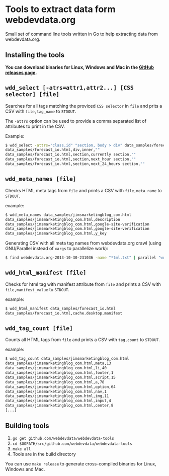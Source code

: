# Tools to extract data form webdevdata.org

Small set of command line tools written in Go to help extracting data
from webdevdata.org.

## Installing the tools

**You can download binaries for Linux, Windows and Mac in the [GitHub releases
page][releases].**

## ```wdd_select [-atrs=attr1,attr2...] [CSS selector] [file]```

Searches for all tags matching the proviced ```CSS selector``` in
```file``` and prits a CSV with ```file,tag_name``` to ```STDOUT```.

The ```-attrs``` option can be used to provide a comma separated list of
attributes to print in the CSV.

Example:

```bash
$ wdd_select -attrs="class,id" "section, body > div" data_samples/forecast_io.html
data_samples/forecast_io.html,div,inner,""
data_samples/forecast_io.html,section,currently section,""
data_samples/forecast_io.html,section,next_hour section,""
data_samples/forecast_io.html,section,next_24_hours section,""
```

## ```wdd_meta_names [file]```

Checks HTML meta tags from ```file``` and prints a CSV with
```file,meta_name``` to ```STDOUT```.

example:

```bash
$ wdd_meta_names data_samples/jimsmarketingblog_com.html
data_samples/jimsmarketingblog_com.html,description
data_samples/jimsmarketingblog_com.html,google-site-verification
data_samples/jimsmarketingblog_com.html,google-site-verification
data_samples/jimsmarketingblog_com.html,y_key
```

Generating CSV with all meta tag names from webdevdata.org crawl (using
GNU/Parallel instead of ```xargs``` to parallelize work):

```bash
$ find webdevdata.org-2013-10-30-231036 -name "*tml.txt" | parallel "wdd_meta_names >> meta_names.csv"
```
## ```wdd_html_manifest [file]```

Checks for html tag with manifest attribute from ```file``` and prints a CSV
with ```file,manifest_value``` to ```STDOUT```.

example:

```bash
$ wdd_html_manifest data_samples/forecast_io.html
data_samples/forecast_io.html,cache.desktop.manifest
```

## ```wdd_tag_count [file]```

Counts all HTML tags from ```file``` and prints a CSV with
```tag,count``` to ```STDOUT```.

example:

```bash
$ wdd_tag_count data_samples/jimsmarketingblog_com.html
data_samples/jimsmarketingblog_com.html,meta,13
data_samples/jimsmarketingblog_com.html,li,40
data_samples/jimsmarketingblog_com.html,footer,1
data_samples/jimsmarketingblog_com.html,script,15
data_samples/jimsmarketingblog_com.html,a,78
data_samples/jimsmarketingblog_com.html,option,64
data_samples/jimsmarketingblog_com.html,nav,1
data_samples/jimsmarketingblog_com.html,img,11
data_samples/jimsmarketingblog_com.html,input,4
data_samples/jimsmarketingblog_com.html,center,8
[...]
```

## Building tools

 1. ```go get github.com/webdevdata/webdevdata-tools```
 2. ```cd $GOPATH/src/github.com/webdevdata/webdevdata-tools```
 3. ```make all```
 4. Tools are in the build directory

You can use ```make release``` to generate cross-compiled binaries for Linux,
Windows and Mac.

[releases]: https://github.com/Webdevdata/webdevdata-tools/releases

